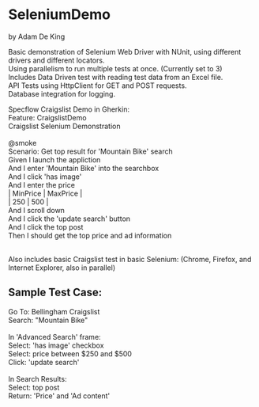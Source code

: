 # SeleniumDemo
by Adam De King </br>

Basic demonstration of Selenium Web Driver with NUnit, using different drivers and different locators.</br>
Using parallelism to run multiple tests at once. (Currently set to 3) </br>
Includes Data Driven test with reading test data from an Excel file. </br>
API Tests using HttpClient for GET and POST requests. </br>
Database integration for logging. </br>


Specflow Craigslist Demo in Gherkin: </br>
Feature: CraigslistDemo </br>
	Craigslist Selenium Demonstration </br>
 </br>
@smoke </br>
Scenario: Get top result for 'Mountain Bike' search </br>
	Given I launch the appliction </br>
	And I enter 'Mountain Bike' into the searchbox </br>
	And I click 'has image' </br>
	And I enter the price </br>
		| MinPrice | MaxPrice | </br>
		| 250      | 500      | </br>
	And I scroll down </br>
	And I click the 'update search' button </br>
	And I click the top post </br>
	Then I should get the top price and ad information </br>
 </br>

Also includes basic Craigslist test in basic Selenium: (Chrome, Firefox, and Internet Explorer, also in parallel) </br>
## Sample Test Case:
Go To: Bellingham Craigslist </br>
Search: "Mountain Bike" </br>
 </br>
In 'Advanced Search' frame: </br>
Select: 'has image' checkbox </br>
Select: price between $250 and $500 </br>
Click: 'update search' </br>
 </br>
In Search Results: </br>
Select: top post </br>
Return: 'Price' and 'Ad content' </br>
